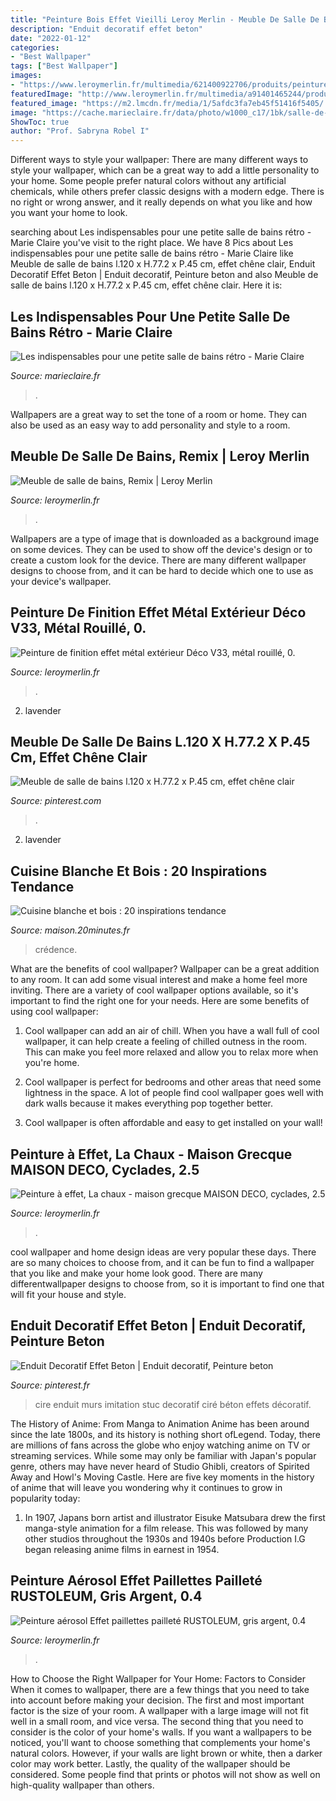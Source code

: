 ```yaml
---
title: "Peinture Bois Effet Vieilli Leroy Merlin - Meuble De Salle De Bains, Remix"
description: "Enduit decoratif effet beton"
date: "2022-01-12"
categories:
- "Best Wallpaper"
tags: ["Best Wallpaper"]
images:
- "https://www.leroymerlin.fr/multimedia/621400922706/produits/peinture-aerosol-effet-paillettes-paillete-rustoleum-gris-argent-0-4-l.jpg"
featuredImage: "http://www.leroymerlin.fr/multimedia/a91401465244/produits/peinture-a-effet-la-chaux-maison-grecque-maison-deco-cyclades-2-5-l.jpg"
featured_image: "https://m2.lmcdn.fr/media/1/5afdc3fa7eb45f51416f5405/.jpg?width=650&amp;height=650&amp;format=jpg&amp;quality=80&amp;fit=bounds"
image: "https://cache.marieclaire.fr/data/photo/w1000_c17/1bk/salle-de-bain-retro-baignoire-sur-pied-leroy-merlin.jpg"
ShowToc: true
author: "Prof. Sabryna Robel I"
---
```



Different ways to style your wallpaper:
There are many different ways to style your wallpaper, which can be a great way to add a little personality to your home. Some people prefer natural colors without any artificial chemicals, while others prefer classic designs with a modern edge. There is no right or wrong answer, and it really depends on what you like and how you want your home to look.

	

		
searching about Les indispensables pour une petite salle de bains rétro - Marie Claire you've visit to the right place. We have 8 Pics about Les indispensables pour une petite salle de bains rétro - Marie Claire like Meuble de salle de bains l.120 x H.77.2 x P.45 cm, effet chêne clair, Enduit Decoratif Effet Beton | Enduit decoratif, Peinture beton and also Meuble de salle de bains l.120 x H.77.2 x P.45 cm, effet chêne clair. Here it is:
		
    
## Les Indispensables Pour Une Petite Salle De Bains Rétro - Marie Claire

<img loading=lazy src="https://cache.marieclaire.fr/data/photo/w1000_c17/1bk/salle-de-bain-retro-baignoire-sur-pied-leroy-merlin.jpg" onerror="this.onerror=null;this.src='https://tse1.mm.bing.net/th?id=OIP.xPhcy4YUYjEmnBNCpUclDwHaHa&amp;pid=15.1';" alt="Les indispensables pour une petite salle de bains rétro - Marie Claire">

_Source: marieclaire.fr_

>. 

	

Wallpapers are a great way to set the tone of a room or home. They can also be used as an easy way to add personality and style to a room.

    
## Meuble De Salle De Bains, Remix | Leroy Merlin

<img loading=lazy src="https://m2.lmcdn.fr/media/1/5afdc3fa7eb45f51416f5405/.jpg?width=650&amp;height=650&amp;format=jpg&amp;quality=80&amp;fit=bounds" onerror="this.onerror=null;this.src='https://tse4.mm.bing.net/th?id=OIP.LkS1rw6SWm6hm0xdCdLygAHaHa&amp;pid=15.1';" alt="Meuble de salle de bains, Remix | Leroy Merlin">

_Source: leroymerlin.fr_

>. 

	

Wallpapers are a type of image that is downloaded as a background image on some devices. They can be used to show off the device's design or to create a custom look for the device. There are many different wallpaper designs to choose from, and it can be hard to decide which one to use as your device's wallpaper.

    
## Peinture De Finition Effet Métal Extérieur Déco V33, Métal Rouillé, 0.

<img loading=lazy src="https://www.leroymerlin.fr/multimedia/d01500172530/produits/peinture-de-finition-effet-metal-exterieur-deco-v33-metal-rouille-0-25-l.jpg" onerror="this.onerror=null;this.src='https://tse1.mm.bing.net/th?id=OIP.SgWYTVS3vK2PtjeCnhenPwHaHa&amp;pid=15.1';" alt="Peinture de finition effet métal extérieur Déco V33, métal rouillé, 0.">

_Source: leroymerlin.fr_

>. 

	

2. lavender 

    
## Meuble De Salle De Bains L.120 X H.77.2 X P.45 Cm, Effet Chêne Clair

<img loading=lazy src="https://i.pinimg.com/736x/7a/f8/b5/7af8b51f36fe8e11018f69068e0f462f.jpg" onerror="this.onerror=null;this.src='https://tse3.mm.bing.net/th?id=OIP.0GQ8QcMU5eBLVr1kBNsKtQHaHa&amp;pid=15.1';" alt="Meuble de salle de bains l.120 x H.77.2 x P.45 cm, effet chêne clair">

_Source: pinterest.com_

>. 

	

2. lavender 

    
## Cuisine Blanche Et Bois : 20 Inspirations Tendance

<img loading=lazy src="https://maison.20minutes.fr/wp-content/uploads/2020/05/14-cuisine-blanche-et-bois-arty-veneta-cucine-1024x523.jpg" onerror="this.onerror=null;this.src='https://tse3.mm.bing.net/th?id=OIP.uykTG89os0TpND_SiQFfiQHaDy&amp;pid=15.1';" alt="Cuisine blanche et bois : 20 inspirations tendance">

_Source: maison.20minutes.fr_

>crédence. 

	

What are the benefits of cool wallpaper?
Wallpaper can be a great addition to any room. It can add some visual interest and make a home feel more inviting. There are a variety of cool wallpaper options available, so it's important to find the right one for your needs. Here are some benefits of using cool wallpaper: 
1. Cool wallpaper can add an air of chill. When you have a wall full of cool wallpaper, it can help create a feeling of chilled outness in the room. This can make you feel more relaxed and allow you to relax more when you're home. 

2. Cool wallpaper is perfect for bedrooms and other areas that need some lightness in the space. A lot of people find cool wallpaper goes well with dark walls because it makes everything pop together better. 

3. Cool wallpaper is often affordable and easy to get installed on your wall!

    
## Peinture à Effet, La Chaux - Maison Grecque MAISON DECO, Cyclades, 2.5

<img loading=lazy src="http://www.leroymerlin.fr/multimedia/a91401465244/produits/peinture-a-effet-la-chaux-maison-grecque-maison-deco-cyclades-2-5-l.jpg" onerror="this.onerror=null;this.src='https://tse1.mm.bing.net/th?id=OIP.XrERQsZYRx6Dq-v97E-iSQHaHa&amp;pid=15.1';" alt="Peinture à effet, La chaux - maison grecque MAISON DECO, cyclades, 2.5">

_Source: leroymerlin.fr_

>. 

	

cool wallpaper and home design ideas are very popular these days. There are so many choices to choose from, and it can be fun to find a wallpaper that you like and make your home look good. There are many differentwallpaper designs to choose from, so it is important to find one that will fit your house and style.

    
## Enduit Decoratif Effet Beton | Enduit Decoratif, Peinture Beton

<img loading=lazy src="https://i.pinimg.com/736x/c2/c6/cd/c2c6cd6165544df2f1c545a48793417e.jpg" onerror="this.onerror=null;this.src='https://tse3.mm.bing.net/th?id=OIP.O1fzCEGFUmhjLI5xo6WyMQHaFn&amp;pid=15.1';" alt="Enduit Decoratif Effet Beton | Enduit decoratif, Peinture beton">

_Source: pinterest.fr_

>cire enduit murs imitation stuc decoratif ciré béton effets décoratif. 

	

The History of Anime: From Manga to Animation
Anime has been around since the late 1800s, and its history is nothing short ofLegend. Today, there are millions of fans across the globe who enjoy watching anime on TV or streaming services. While some may only be familiar with Japan's popular genre, others may have never heard of Studio Ghibli, creators of Spirited Away and Howl's Moving Castle. Here are five key moments in the history of anime that will leave you wondering why it continues to grow in popularity today:
1) In 1907, Japans born artist and illustrator Eisuke Matsubara drew the first manga-style animation for a film release. This was followed by many other studios throughout the 1930s and 1940s before Production I.G began releasing anime films in earnest in 1954.

    
## Peinture Aérosol Effet Paillettes Pailleté RUSTOLEUM, Gris Argent, 0.4

<img loading=lazy src="https://www.leroymerlin.fr/multimedia/621400922706/produits/peinture-aerosol-effet-paillettes-paillete-rustoleum-gris-argent-0-4-l.jpg" onerror="this.onerror=null;this.src='https://tse3.mm.bing.net/th?id=OIP.TiYcQWVE59IRlclmaV2xpQHaHa&amp;pid=15.1';" alt="Peinture aérosol Effet paillettes pailleté RUSTOLEUM, gris argent, 0.4">

_Source: leroymerlin.fr_

>. 

	

How to Choose the Right Wallpaper for Your Home: Factors to Consider
When it comes to wallpaper, there are a few things that you need to take into account before making your decision. The first and most important factor is the size of your room. A wallpaper with a large image will not fit well in a small room, and vice versa. 
The second thing that you need to consider is the color of your home's walls. If you want a wallpapers to be noticed, you'll want to choose something that complements your home's natural colors. However, if your walls are light brown or white, then a darker color may work better. 
Lastly, the quality of the wallpaper should be considered. Some people find that prints or photos will not show as well on high-quality wallpaper than others.

